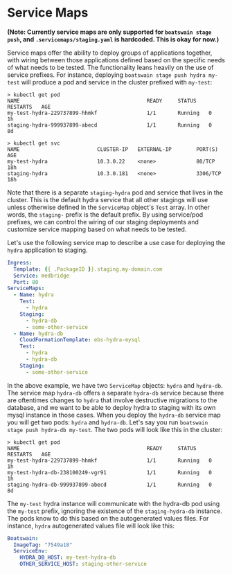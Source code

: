 

# Service Maps
**(Note: Currently service maps are only supported for `boatswain stage push`, and `.servicemaps/staging.yaml` is hardcoded. This is okay for now.)**

Service maps offer the ability to deploy groups of applications together, with wiring between those applications defined based on the specific needs of what needs to be tested. The functionality leans heavily on the use of service prefixes. For instance, deploying `boatswain stage push hydra my-test` will produce a pod and service in the cluster prefixed with `my-test`:
```
> kubectl get pod
NAME                                         READY     STATUS    RESTARTS   AGE
my-test-hydra-229737899-hhmkf                1/1       Running   0          1h
staging-hydra-999937899-abecd                1/1       Running   0          8d
```

```
> kubectl get svc
NAME                         CLUSTER-IP   EXTERNAL-IP        PORT(S)             AGE
my-test-hydra                10.3.0.22    <none>             80/TCP              18h
staging-hydra                10.3.0.181   <none>             3306/TCP            18h
```

Note that there is a separate `staging-hydra` pod and service that lives in the cluster. This is the default hydra service that all other stagings will use unless otherwise defined in the `ServiceMap` object's `Test` array. In other words, the `staging-` prefix is the default prefix. By using service/pod prefixes, we can control the wiring of our staging deployments and customize service mapping based on what needs to be tested.

Let's use the following service map to describe a use case for deploying the `hydra` application to staging.

```yaml
Ingress: 
  Template: {{ .PackageID }}.staging.my-domain.com
  Service: medbridge
  Port: 80
ServiceMaps:
  - Name: hydra
    Test:
      - hydra
    Staging:
      - hydra-db
      - some-other-service
  - Name: hydra-db
    CloudFormationTemplate: ebs-hydra-mysql
    Test:
      - hydra
      - hydra-db
    Staging:
      - some-other-service
```

In the above example, we have two `ServiceMap` objects: `hydra` and `hydra-db`. The service map `hydra-db` offers a separate `hydra-db` service because there are oftentimes changes to `hydra` that involve destructive migrations to the database, and we want to be able to deploy hydra to staging with its own mysql instance in those cases. When you deploy the `hydra-db` service map you will get two pods: `hydra` and `hydra-db`. Let's say you run `boatswain stage push hydra-db my-test`. The two pods will look like this in the cluster:

```
> kubectl get pod
NAME                                         READY     STATUS    RESTARTS   AGE
my-test-hydra-229737899-hhmkf                1/1       Running   0          1h
my-test-hydra-db-238100249-vgr91             1/1       Running   0          1h
staging-hydra-db-999937899-abecd             1/1       Running   0          8d
```

The `my-test` hydra instance will communicate with the hydra-db pod using the `my-test` prefix, ignoring the existence of the `staging-hydra-db` instance. The pods know to do this based on the autogenerated values files. For instance, `hydra` autogenerated values file will look like this:

```yaml
Boatswain:
  ImageTag: "7549a18"
  ServiceEnv:
    HYDRA_DB_HOST: my-test-hydra-db
    OTHER_SERVICE_HOST: staging-other-service
```
